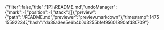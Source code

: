 {"filter":false,"title":"[P] /README.md","undoManager":{"mark":-1,"position":-1,"stack":[]},"preview":{"path":"/README.md","previewer":"preview.markdown"},"timestamp":1475155922347,"hash":"da39a3ee5e6b4b0d3255bfef95601890afd80709"}
